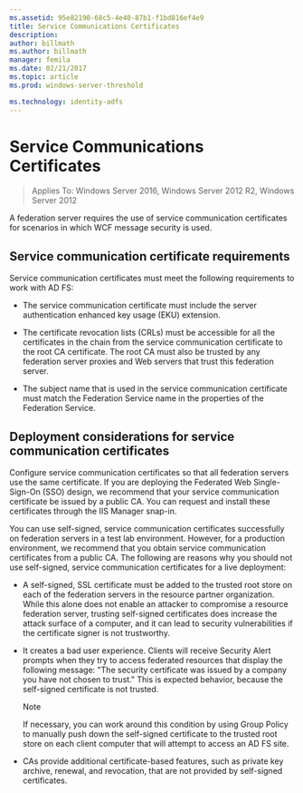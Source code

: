 ```yaml
---
ms.assetid: 95e82190-68c5-4e40-87b1-f1bd816ef4e9
title: Service Communications Certificates
description:
author: billmath
ms.author: billmath
manager: femila
ms.date: 02/21/2017
ms.topic: article
ms.prod: windows-server-threshold

ms.technology: identity-adfs
---
```


# Service Communications Certificates

>Applies To: Windows Server 2016, Windows Server 2012 R2, Windows Server 2012

A federation server requires the use of service communication certificates for scenarios in which WCF message security is used.  
  
## Service communication certificate requirements  
Service communication certificates must meet the following requirements to work with AD FS:  
  
-   The service communication certificate must include the server authentication enhanced key usage \(EKU\) extension.  
  
-   The certificate revocation lists \(CRLs\) must be accessible for all the certificates in the chain from the service communication certificate to the root CA certificate. The root CA must also be trusted by any federation server proxies and Web servers that trust this federation server.  
  
-   The subject name that is used in the service communication certificate must match the Federation Service name in the properties of the Federation Service.  
  
## Deployment considerations for service communication certificates  
Configure service communication certificates so that all federation servers use the same certificate. If you are deploying the Federated Web Single\-Sign\-On \(SSO\) design, we recommend that your service communication certificate be issued by a public CA. You can request and install these certificates through the IIS Manager snap\-in.  
  
You can use self\-signed, service communication certificates successfully on federation servers in a test lab environment. However, for a production environment, we recommend that you obtain service communication certificates from a public CA. The following are reasons why you should not use self\-signed, service communication certificates for a live deployment:  
  
-   A self\-signed, SSL certificate must be added to the trusted root store on each of the federation servers in the resource partner organization. While this alone does not enable an attacker to compromise a resource federation server, trusting self\-signed certificates does increase the attack surface of a computer, and it can lead to security vulnerabilities if the certificate signer is not trustworthy.  
  
-   It creates a bad user experience. Clients will receive Security Alert prompts when they try to access federated resources that display the following message: "The security certificate was issued by a company you have not chosen to trust." This is expected behavior, because the self\-signed certificate is not trusted.  
  
    > [!NOTE]  
    > If necessary, you can work around this condition by using Group Policy to manually push down the self\-signed certificate to the trusted root store on each client computer that will attempt to access an AD FS site.  
  
-   CAs provide additional certificate\-based features, such as private key archive, renewal, and revocation, that are not provided by self\-signed certificates.  
  


